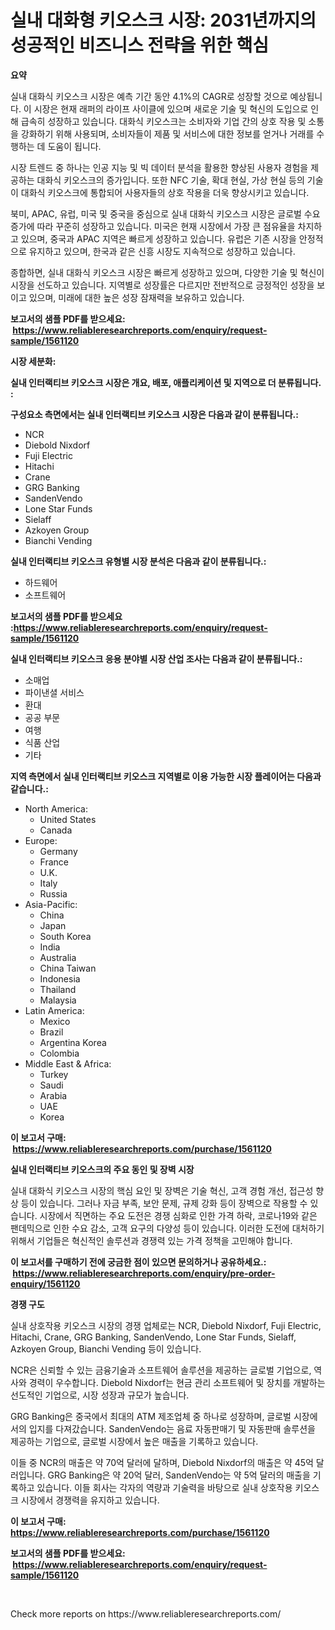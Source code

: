 <p><h1>실내 대화형 키오스크 시장: 2031년까지의 성공적인 비즈니스 전략을 위한 핵심</h1></p><p><strong>요약</strong></p>
<p><p>실내 대화식 키오스크 시장은 예측 기간 동안 4.1%의 CAGR로 성장할 것으로 예상됩니다. 이 시장은 현재 래퍼의 라이프 사이클에 있으며 새로운 기술 및 혁신의 도입으로 인해 급속히 성장하고 있습니다. 대화식 키오스크는 소비자와 기업 간의 상호 작용 및 소통을 강화하기 위해 사용되며, 소비자들이 제품 및 서비스에 대한 정보를 얻거나 거래를 수행하는 데 도움이 됩니다.</p><p>시장 트렌드 중 하나는 인공 지능 및 빅 데이터 분석을 활용한 향상된 사용자 경험을 제공하는 대화식 키오스크의 증가입니다. 또한 NFC 기술, 확대 현실, 가상 현실 등의 기술이 대화식 키오스크에 통합되어 사용자들의 상호 작용을 더욱 향상시키고 있습니다.</p><p>북미, APAC, 유럽, 미국 및 중국을 중심으로 실내 대화식 키오스크 시장은 글로벌 수요 증가에 따라 꾸준히 성장하고 있습니다. 미국은 현재 시장에서 가장 큰 점유율을 차지하고 있으며, 중국과 APAC 지역은 빠르게 성장하고 있습니다. 유럽은 기존 시장을 안정적으로 유지하고 있으며, 한국과 같은 신흥 시장도 지속적으로 성장하고 있습니다.</p><p>종합하면, 실내 대화식 키오스크 시장은 빠르게 성장하고 있으며, 다양한 기술 및 혁신이 시장을 선도하고 있습니다. 지역별로 성장률은 다르지만 전반적으로 긍정적인 성장을 보이고 있으며, 미래에 대한 높은 성장 잠재력을 보유하고 있습니다.</p></p>
<p><strong>보고서의 샘플 PDF를 받으세요: &nbsp;<a href="https://www.reliableresearchreports.com/enquiry/request-sample/1561120">https://www.reliableresearchreports.com/enquiry/request-sample/1561120</a></strong></p>
<p><strong>시장 세분화:</strong></p>
<p><strong> 실내 인터랙티브 키오스크 시장은 개요, 배포, 애플리케이션 및 지역으로 더 분류됩니다. :</strong></p>
<p><strong>구성요소 측면에서는 실내 인터랙티브 키오스크 시장은 다음과 같이 분류됩니다.:</strong></p>
<p><ul><li>NCR</li><li>Diebold Nixdorf</li><li>Fuji Electric</li><li>Hitachi</li><li>Crane</li><li>GRG Banking</li><li>SandenVendo</li><li>Lone Star Funds</li><li>Sielaff</li><li>Azkoyen Group</li><li>Bianchi Vending</li></ul></p>
<p><strong> 실내 인터랙티브 키오스크 유형별 시장 분석은 다음과 같이 분류됩니다.:</strong></p>
<p><ul><li>하드웨어</li><li>소프트웨어</li></ul></p>
<p><strong>보고서의 샘플 PDF를 받으세요 :<a href="https://www.reliableresearchreports.com/enquiry/request-sample/1561120">https://www.reliableresearchreports.com/enquiry/request-sample/1561120</a></strong></p>
<p><strong> 실내 인터랙티브 키오스크 응용 분야별 시장 산업 조사는 다음과 같이 분류됩니다.:</strong></p>
<p><ul><li>소매업</li><li>파이낸셜 서비스</li><li>환대</li><li>공공 부문</li><li>여행</li><li>식품 산업</li><li>기타</li></ul></p>
<p><strong>지역 측면에서 실내 인터랙티브 키오스크 지역별로 이용 가능한 시장 플레이어는 다음과 같습니다.:</strong></p>
<p><ul>
    <li>
        North America:
        <ul>
            <li>United States</li>
            <li>Canada</li>
        </ul>
    </li>
    <li>
        Europe:
        <ul>
            <li>Germany</li>
            <li>France</li>
            <li>U.K.</li>
            <li>Italy</li>
            <li>Russia</li>
        </ul>
    </li>
    <li>
        Asia-Pacific:
        <ul>
            <li>China</li>
            <li>Japan</li>
            <li>South Korea</li>
            <li>India</li>
            <li>Australia</li>
            <li>China Taiwan</li>
            <li>Indonesia</li>
            <li>Thailand</li>
            <li>Malaysia</li>
        </ul>
    </li>
    <li>
        Latin America:
        <ul>
            <li>Mexico</li>
            <li>Brazil</li>
            <li>Argentina Korea</li>
            <li>Colombia</li>
        </ul>
    </li>
    <li>
        Middle East & Africa:
        <ul>
            <li>Turkey</li>
            <li>Saudi</li>
            <li>Arabia</li>
            <li>UAE</li>
            <li>Korea</li>
        </ul>
    </li>
    </ul></p>
<p><strong>이 보고서 구매: &nbsp;<a href="https://www.reliableresearchreports.com/purchase/1561120">https://www.reliableresearchreports.com/purchase/1561120</a></strong></p>
<p><strong>실내 인터랙티브 키오스크의 주요 동인 및 장벽 시장</strong></p>
<p><p>실내 대화식 키오스크 시장의 핵심 요인 및 장벽은 기술 혁신, 고객 경험 개선, 접근성 향상 등이 있습니다. 그러나 자금 부족, 보안 문제, 규제 강화 등이 장벽으로 작용할 수 있습니다. 시장에서 직면하는 주요 도전은 경쟁 심화로 인한 가격 하락, 코로나19와 같은 팬데믹으로 인한 수요 감소, 고객 요구의 다양성 등이 있습니다. 이러한 도전에 대처하기 위해서 기업들은 혁신적인 솔루션과 경쟁력 있는 가격 정책을 고민해야 합니다.</p></p>
<p><strong>이 보고서를 구매하기 전에 궁금한 점이 있으면 문의하거나 공유하세요.: &nbsp;<a href="https://www.reliableresearchreports.com/enquiry/pre-order-enquiry/1561120">https://www.reliableresearchreports.com/enquiry/pre-order-enquiry/1561120</a></strong></p>
<p><strong>경쟁 구도</strong></p>
<p><p>실내 상호작용 키오스크 시장의 경쟁 업체로는 NCR, Diebold Nixdorf, Fuji Electric, Hitachi, Crane, GRG Banking, SandenVendo, Lone Star Funds, Sielaff, Azkoyen Group, Bianchi Vending 등이 있습니다. </p><p>NCR은 신뢰할 수 있는 금융기술과 소프트웨어 솔루션을 제공하는 글로벌 기업으로, 역사와 경력이 우수합니다. Diebold Nixdorf는 현금 관리 소프트웨어 및 장치를 개발하는 선도적인 기업으로, 시장 성장과 규모가 높습니다.</p><p>GRG Banking은 중국에서 최대의 ATM 제조업체 중 하나로 성장하며, 글로벌 시장에서의 입지를 다져갔습니다. SandenVendo는 음료 자동판매기 및 자동판매 솔루션을 제공하는 기업으로, 글로벌 시장에서 높은 매출을 기록하고 있습니다.</p><p>이들 중 NCR의 매출은 약 70억 달러에 달하며, Diebold Nixdorf의 매출은 약 45억 달러입니다. GRG Banking은 약 20억 달러, SandenVendo는 약 5억 달러의 매출을 기록하고 있습니다. 이들 회사는 각자의 역량과 기술력을 바탕으로 실내 상호작용 키오스크 시장에서 경쟁력을 유지하고 있습니다.</p></p>
<p><strong>이 보고서 구매: &nbsp; <a href="https://www.reliableresearchreports.com/purchase/1561120">https://www.reliableresearchreports.com/purchase/1561120</a></strong></p>
<p><strong>보고서의 샘플 PDF를 받으세요: &nbsp;<a href="https://www.reliableresearchreports.com/enquiry/request-sample/1561120">https://www.reliableresearchreports.com/enquiry/request-sample/1561120</a></strong><strong></strong></p>
<p>&nbsp;</p>
<p>Check more reports on https://www.reliableresearchreports.com/</p>